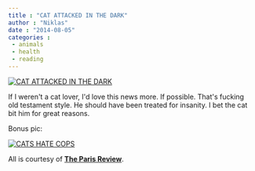 ```yaml
---
title : "CAT ATTACKED IN THE DARK"
author : "Niklas"
date : "2014-08-05"
categories : 
 - animals
 - health
 - reading
---
```


[![CAT ATTACKED IN THE DARK](https://niklasblog.com/wp-content/img_0723.jpg)](https://niklasblog.com/wp-content/img_0723.jpg)

If I weren't a cat lover, I'd love this news more. If possible. That's fucking old testament style. He should have been treated for insanity. I bet the cat bit him for great reasons.

Bonus pic:

[![CATS HATE COPS](https://niklasblog.com/wp-content/img_0722.jpg)](https://niklasblog.com/wp-content/img_0722.jpg)

All is courtesy of [**The Paris Review**](http://www.theparisreview.org/blog/2014/08/04/to-serve-and-protect).
